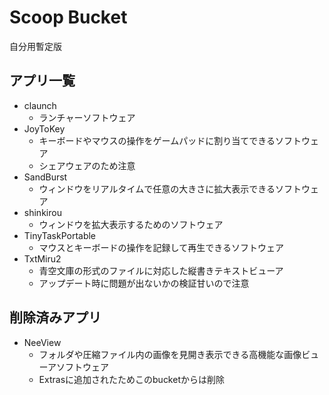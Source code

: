 # Scoop Bucket

自分用暫定版

## アプリ一覧

* claunch
  * ランチャーソフトウェア
* JoyToKey
  * キーボードやマウスの操作をゲームパッドに割り当てできるソフトウェア
  * シェアウェアのため注意
* SandBurst
  * ウィンドウをリアルタイムで任意の大きさに拡大表示できるソフトウェア
* shinkirou
  * ウィンドウを拡大表示するためのソフトウェア
* TinyTaskPortable
  * マウスとキーボードの操作を記録して再生できるソフトウェア
* TxtMiru2
  * 青空文庫の形式のファイルに対応した縦書きテキストビューア
  * アップデート時に問題が出ないかの検証甘いので注意


## 削除済みアプリ
* NeeView
  * フォルダや圧縮ファイル内の画像を見開き表示できる高機能な画像ビューアソフトウェア
  * Extrasに追加されたためこのbucketからは削除